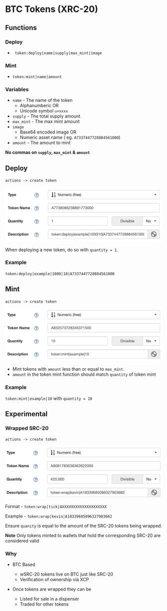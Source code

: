 # BTC Tokens (XRC-20)

## Functions

### Deploy

- ` token:deploy|name|supply|max_mint|image`

### Mint

- ` token:mint|name|amount ` 

### Variables

- `name` - The name of the token
  - Alphanumberic OR
  - Unicode symbol `u+xxxx` 
- `supply` - The total supply amount
- `max_mint` - The max mint amount
- `image`
  - Base64 encoded image OR
  - Numeric asset name ( eg. `A7337447728884561000`)
- `amount` - The amount to mint

**No commas on `supply`, `max_mint` & `amount`**

## Deploy

`actions -> create token`

![](dev/deploy.png)

When deploying a new token, do so with `quantity = 1`.

### Example

`token:deploy|example|1000|10|A7337447728884561000`

## Mint

`actions -> create token`

![](dev/mint.png)

- Mint tokens with `amount` less than or equal to `max_mint`.
- `amount` in the token mint function should match `quantity` of token mint

### Example

`token:mint|example|10` with `quantity = 10` 

## Experimental

### Wrapped SRC-20

`actions -> create token`

![](dev/wrap.png)

Format - `token:wrap|tick|AXXXXXXXXXXXXXXXXXXXX`

Example - `token:wrap|kevin|A18339685096327903682`

Ensure `quanity` is equal to the amount of the SRC-20 tokens being wrapped.

**Note** Only tokens minted to wallets that hold the corresponding SRC-20 are considered valid

### Why

- BTC Based
  - wSRC-20 tokens live on BTC just like SRC-20
  - Verification of ownership via XCP

- Once tokens are wrapped they can be 
  - Listed for sale in a dispenser
  - Traded for other tokens 
